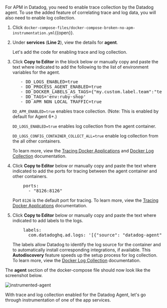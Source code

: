 For APM in Datadog, you need to enable trace collection by the Datadog agent. To use the added feature of correlating trace and log data, you will also need to enable log collection. 

1. Click `docker-compose-files/docker-compose-broken-no-apm-instrumentation.yml`{{open}}.

2. Under **services** (**Line 2**), view the details for **agent**. <p> Let's add the code for enabling trace and log collection.

3. Click **Copy to Editor** in the block below or manually copy and paste the text where indicated to add the following to the list of environment variables for the agent.

    <pre class="file" data-filename="docker-compose-broken-no-apm-instrumentation.yml" data-target="insert" data-marker="# add agent env variables">
      - DD_LOGS_ENABLED=true
      - DD_PROCESS_AGENT_ENABLED=true
      - DD_DOCKER_LABELS_AS_TAGS={"my.custom.label.team":"team"}
      - DD_TAGS='env:ruby-shop'
      - DD_APM_NON_LOCAL_TRAFFIC=true</pre> 

    `DD_APM_ENABLED=true` enables trace collection. (Note: This is enabled by default for Agent 6+.) 
    
    `DD_LOGS_ENABLED=true` enables log collection from the agent container. <p> `DD_LOGS_CONFIG_CONTAINER_COLLECT_ALL=true` enable log collection from the all other containers. 
    
    To learn more, view the <a href="https://docs.datadoghq.com/agent/docker/?tab=standard#optional-collection-agents" target="_blank">Tracing Docker Applications</a> and <a href="https://docs.datadoghq.com/agent/docker/log/?tab=dockercompose#one-step-install-to-collect-all-the-container-logs" target="_blank">Docker Log Collection</a> documentation.

4. Click **Copy to Editor** below or manually copy and paste the text where indicated to add the ports for tracing between the agent container and other containers. 

    <pre class="file" data-filename="docker-compose-broken-no-apm-instrumentation.yml" data-target="insert" data-marker="# add agent trace port">
       ports:
         - "8126:8126"</pre> 
    
    Port `8126` is the default port for tracing. To learn more, view the <a href="https://docs.datadoghq.com/agent/docker/apm/?tab=java#tracing-from-the-host" target="_blank">Tracing Docker Applications</a> documentation. 

5. Click **Copy to Editor** below or manually copy and paste the text where indicated to add labels to the logs. 

    <pre class="file" data-filename="docker-compose-broken-no-apm-instrumentation.yml" data-target="insert" data-marker="# add agent log labels">
       labels:
         com.datadoghq.ad.logs: '[{"source": "datadog-agent", "service": "agent"}]'</pre>
    
    The labels allow Datadog to identify the log source for the container and to automatically install corresponding integrations, if available. This **Autodiscovery** feature speeds up the setup process for log collection. To learn more, view the <a href="https://docs.datadoghq.com/agent/docker/log/?tab=dockercompose#activate-log-integrations" target="_blank">Docker Log Collection</a> documentation. 

The **agent** section of the docker-compose file should now look like the screenshot below. <p> ![instrumented-agent](instrumentapp2/assets/instrumented-agent.png)

With trace and log collection enabled for the Datadog Agent, let's go through instrumentation of one of the app services.
